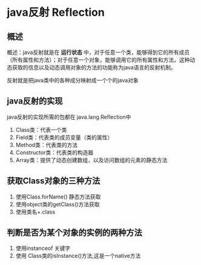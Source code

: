 # java反射 Reflection

## 概述
概述：java反射就是在 **运行状态** 中，对于任意一个类，能够得到它的所有成员（所有属性和方法）；对于任意一个对象，能够调用它的所有属性和方法，这种动态获取的信息以及动态调用对象的方法的功能称为java语言的反射机制。

反射就是把java类中的各种成分映射成一个个的java对象

## java反射的实现
java反射的实现所需的包都在 java.lang.Reflection中

1. Class类：代表一个类
2. Field类：代表类的成员变量（类的属性）
3. Method类：代表类的方法
4. Constructor类：代表类的构造器
5. Array类：提供了动态创建数组，以及访问数组的元素的静态方法

## 获取Class对象的三种方法
1. 使用Class.forName() 静态方法获取
2. 使用object类的getClass()方法获取
3. 使用类名+.class

## 判断是否为某个对象的实例的两种方法
1. 使用instanceof 关键字
2. 使用 Class类的isInstance()方法,这是一个native方法
